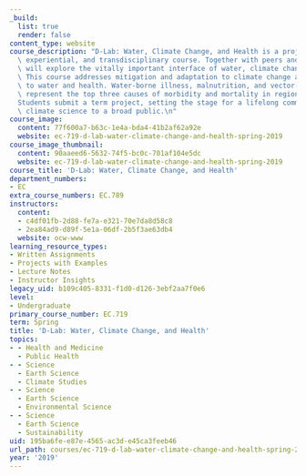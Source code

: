 ```yaml
---
_build:
  list: true
  render: false
content_type: website
course_description: "D-Lab: Water, Climate Change, and Health is a project-based,\
  \ experiential, and transdisciplinary course. Together with peers and experts, we\
  \ will explore the vitally important interface of water, climate change, and health.\
  \ This course addresses mitigation and adaptation to climate change as it pertains\
  \ to water and health. Water-borne illness, malnutrition, and vector-borne diseases\
  \ represent the top three causes of morbidity and mortality in regions of our focus.\_\
  Students submit a term project, setting the stage for a lifelong commitment to communicating\
  \ climate science to a broad public.\n"
course_image:
  content: 77f600a7-b63c-1e4a-bda4-41b2af62a92e
  website: ec-719-d-lab-water-climate-change-and-health-spring-2019
course_image_thumbnail:
  content: 90aaeed6-5632-74f5-bc0c-701af104e5dc
  website: ec-719-d-lab-water-climate-change-and-health-spring-2019
course_title: 'D-Lab: Water, Climate Change, and Health'
department_numbers:
- EC
extra_course_numbers: EC.789
instructors:
  content:
  - c4df01fb-2d88-fe7a-e321-70e7da8d58c8
  - 2ea84ad9-d89f-5e1a-06df-2b5f3ae63db4
  website: ocw-www
learning_resource_types:
- Written Assignments
- Projects with Examples
- Lecture Notes
- Instructor Insights
legacy_uid: b109c405-8331-f1d0-d126-3ebf2aa7f0e6
level:
- Undergraduate
primary_course_number: EC.719
term: Spring
title: 'D-Lab: Water, Climate Change, and Health'
topics:
- - Health and Medicine
  - Public Health
- - Science
  - Earth Science
  - Climate Studies
- - Science
  - Earth Science
  - Environmental Science
- - Science
  - Earth Science
  - Sustainability
uid: 195ba6fe-e87e-4565-ac3d-e45ca3feeb46
url_path: courses/ec-719-d-lab-water-climate-change-and-health-spring-2019
year: '2019'
---
```


